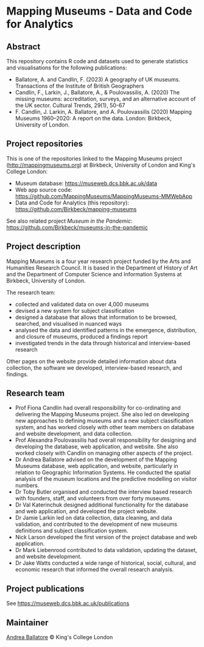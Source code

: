 Mapping Museums - Data and Code for Analytics
========

## Abstract

This repository contains R code and datasets used to generate statistics and visualisations for the following publications:

- Ballatore, A. and Candlin, F. (2023) A geography of UK museums. Transactions of the Institute of British Geographers
- Candlin, F., Larkin, J., Ballatore, A., & Poulovassilis, A. (2020) The missing museums: accreditation, surveys, and an alternative account of the UK sector. Cultural Trends, 29(1), 50-67
- F. Candlin, J. Larkin, A. Ballatore, and A. Poulovassilis (2020) Mapping Museums 1960–2020: A report on the data. London: Birkbeck, University of London.

## Project repositories

This is one of the repositories linked to the Mapping Museums project (http://mappingmuseums.org) at Birkbeck, University of London and King's College London:
- Museum database: https://museweb.dcs.bbk.ac.uk/data
- Web app source code: https://github.com/MappingMuseums/MappingMuseums-MMWebApp
- Data and Code for Analytics (this repository): https://github.com/Birkbeck/mapping-museums

See also related project _Museum in the Pandemic_: https://github.com/Birkbeck/museums-in-the-pandemic

## Project description

Mapping Museums is a four year research project funded by the Arts and Humanities Research Council. It is based in the Department of History of Art and the Department of Computer Science and Information Systems at Birkbeck, University of London.

The research team:
- collected and validated data on over 4,000 museums
- devised a new system for subject classification
- designed a database that allows that information to be browsed, searched, and visualised in nuanced ways
- analysed the data and identified patterns in the emergence, distribution, and closure of museums, produced a findings report
- investigated trends in the data through historical and interview-based research

Other pages on the website provide detailed information about data collection, the software we developed, interview-based research, and findings. 

## Research team

- Prof Fiona Candlin had overall responsibility for co-ordinating and delivering the Mapping Museums project. She also led on developing new approaches to defining museums and a new subject classification system, and has worked closely with other team members on database and website development, and data collection.
- Prof Alexandra Poulovassilis had overall responsibility for designing and developing the database, web application, and website. She also worked closely with Candlin on managing other aspects of the project.
- Dr Andrea Ballatore advised on the development of the Mapping Museums database, web application, and website, particularly in relation to Geographic Information Systems. He conducted the spatial analysis of the museum locations and the predictive modelling on visitor numbers.
- Dr Toby Butler organised and conducted the interview based research with founders, staff, and volunteers from over forty museums.
- Dr Val Katerinchuk designed additional functionality for the database and web application, and developed the project website.
- Dr Jamie Larkin led on data collection, data cleaning, and data validation, and contributed to the development of new museums definitions and subject classification system.
- Nick Larson developed the first version of the project database and web application.
- Dr Mark Liebenrood contributed to data validation, updating the dataset, and website development.
- Dr Jake Watts conducted a wide range of historical, social, cultural, and economic research that informed the overall research analysis. 

## Project publications

See https://museweb.dcs.bbk.ac.uk/publications

## Maintainer

[Andrea Ballatore](https://aballatore.space) © King's College London